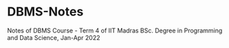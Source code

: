 # DBMS-Notes
Notes of DBMS Course - Term 4 of IIT Madras BSc. Degree in Programming and Data Science, Jan-Apr 2022
